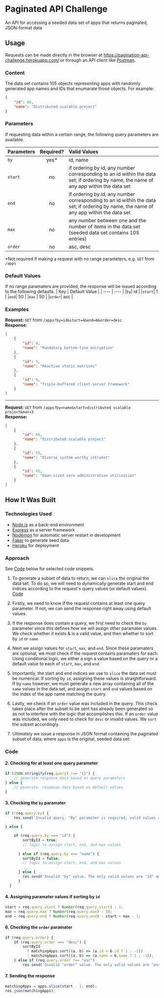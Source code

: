 # Paginated API Challenge
An API for accessing a seeded data set of apps that returns paginated, JSON-format data

## Usage
Requests can be made directly in the browser at https://pagination-api-challenge.herokuapp.com/ or through an API client like [Postman](https://www.postman.com/).
### Content
The data set contains 105 objects representing apps with randomly generated app names and IDs that enumarate those objects. For example: 
```JSON
{
    "id": 66,
    "name": "Distributed scalable project"
}
```
### Parameters 
If requesting data within a certain range, the following query parameters are available. 

| Parameters       | Required?     | Valid Values|
| :------------- | :----------: | :----------- |
|  `by` | yes*   | id, name    |
|  `start` | no   | if ordering by id, any number corresponding to an id within the data set; if ordering by name, the name of any app within the data set |
|  `end` | no   | if ordering by id, any number corresponding to an id within the data set; if ordering by name, the name of any app within the data set |
|  `max` | no   | any number between one and the number of items in the data set (seeded data set contains 105 entries) |
|  `order` | no   | asc, desc    |

*Not required if making a request with no range parameters, e.g. `GET` from `/apps`

### Default Values
If no range paramaters are provided, the response will be issued according to the following defaults. 
| Key | Default Value |
| :--- | :--- |
|`by`| id |
|`start`| 1 |
|`end`| 50 |
|`max` | 50 |
|`order`| asc |

### Examples

**Request:** `GET` from `/apps?by=id&start=4&end=6&order=desc` 
<br/>
**Response:** 
```json
[
    {
        "id": 4,
        "name": "Mandatory bottom-line encryption"
    },
    {
        "id": 5,
        "name": "Reactive static matrices"
    },
    {
        "id": 6,
        "name": "Triple-buffered client-server framework"
    }
]
```
---
**Request:** `GET` from `/apps?by=name&start=distributed scalable project&max=3`  
**Response:**
```json
[
    {
        "id": 66,
        "name": "Distributed scalable project"
    },
    {
        "id": 55,
        "name": "Diverse system-worthy intranet"
    },
    {
        "id": 41,
        "name": "Down-sized zero administration utilisation"
    }
]
```

## How It Was Built

### Technologies Used
- [Node.js](https://nodejs.org/en/) as a back-end environment
- [Express](https://expressjs.com/) as a server framework
- [Nodemon](https://nodemon.io/) for automatic server restart in development
- [Faker](https://github.com/Marak/Faker.js#readme) to generate seed data
- [Heroku](https://www.heroku.com/) for deployment

### Approach
See [Code](#Code) below for selected code snippets. 
1. To generate a subset of data to return, we can `slice` the original the data set. To do so, we will need to dynamically generate start and end indices according to the request's query values (or default values). [Code](#2.-Checking-for-at-least-one-query-parameter)

2. Firstly, we need to know if the request contains at least one query parameter. If not, we can send the response right away using default values. 

3. If the response does contain a query, we first need to check the `by` parameter since this defines how we will assign other paramater values. We check whether it exists & is a valid value, and then whether to sort by `id` or `name`  

4. Next we assign values for `start`, `max`, and `end`. Since these paramaters are optional, we must check if the request contains paramaters for each. Using conditional logic, we either a sign a value based on the query or a default value to each of `start`, `max`, and `end`. 

5. Importantly, the start and end indices we use to `slice` the data set must be numerical. If sorting by `id`, assigning these values is straightforward. If by `name` however, we must generate a new array containing all of the `name` values in the data set, and assign `start` and `end` values based on the index of the app name matching the query.  

6. Lastly, we check if an `order` value was included in the query. This check takes place after the subset to be sent has already been generated so as not to interfere with the logic that accomplishes this. If an `order` value was included, we only need to check for `desc` or invalid values. We `sort` the subset accordingly. 

7. Ultimately we issue a response in JSON format containing the paginated subset of data, where `apps` is the original, seeded data set: 


### Code 

#### 2. Checking for at least one query parameter
```JavaScript
if (JSON.stringify(req.query) !== "{}") {
    // generate response data based on query paramaters
} else {
    // generate  response data based on default values
}
```

#### 3. Checking the `by` paramater
```JavaScript
if (!req.query.by) {
    res.send('Invalid query. "By" paramater is required; valid values are "id" and "name".');
    
} else {

    if (req.query.by === "id") {
        sortById = true;
        // logic to assign start, end, and max values
        
      } else if (req.query.by === "name") {
        sortById = false;
        // logic to assign start, end, and max values
        
      } else {
        res.send('Invalid "by" value. The only valid values are "id" and "name".');
      }
  }
```

#### 4. Assigning paramater values if sorting by `id`
```JavaScript
start = req.query.start ? Number(req.query.start) : 1;
max = req.query.max ? Number(req.query.max) : 50;
end = req.query.end ? Number(req.query.end) : start + max - 1;
```

#### 6. Checking the `order` paramater
```JavaScript
if (req.query.order) {
    if (req.query.order === "desc") {
        sortById
          ? matchingApps.sort((a, b) => (a.id < b.id ? 1 : -1))
          : matchingApps.sort((a, b) => (a.name < b.name ? 1 : -1));
    } else if (req.query.order !== "asc")
        res.send('Invalid "order" value. The only valid values are "asc" and "desc".');
```

#### 7. Sending the response
```JavaScript
matchingApps = apps.slice(start - 1, end);
res.json(matchingApps);
```


